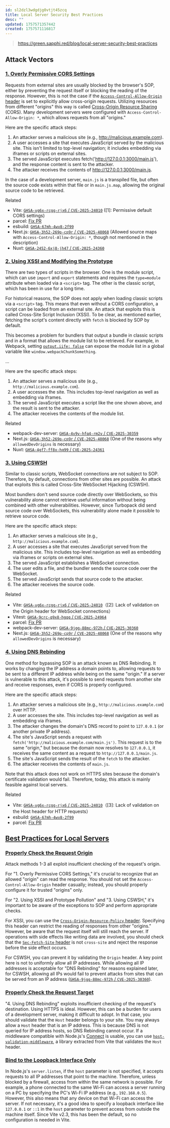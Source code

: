 ```yaml
---
id: sl2dzl3wdgdjg0vtjt45zcq
title: Local Server Security Best Practices
desc: ""
updated: 1757571357442
created: 1757571116817
---
```


> https://green.sapphi.red/blog/local-server-security-best-practices

## Attack Vectors

### [1. Overly Permissive CORS Settings​](https://green.sapphi.red/blog/local-server-security-best-practices#_1-overly-permissive-cors-settings)

Requests from external sites are usually blocked by the browser's SOP, either by preventing the request itself or blocking the reading of the response. However, this is not the case if the [`Access-Control-Allow-Origin` header](https://developer.mozilla.org/en-US/docs/Web/HTTP/Reference/Headers/Access-Control-Allow-Origin) is set to explicitly allow cross-origin requests. Utilizing resources from different "origins" this way is called [Cross-Origin Resource Sharing](https://developer.mozilla.org/en-US/docs/Web/HTTP/CORS) (CORS). Many development servers were configured with `Access-Control-Allow-Origin: *`, which allows requests from all "origins."

Here are the specific attack steps:

1. An attacker serves a malicious site (e.g., http://malicious.example.com).
2. A user accesses a site that executes JavaScript served by the malicious site. This isn't limited to top-level navigation; it includes embedding via iframes or scripts on external sites.
3. The served JavaScript executes fetch('http://127.0.0.1:3000/main.js'), and the response content is sent to the attacker.
4. The attacker receives the contents of http://127.0.0.1:3000/main.js.

In the case of a development server, `main.js` is a transpiled file, but often the source code exists within that file or in `main.js.map`, allowing the original source code to be retrieved.

Related

- Vite: [`GHSA-vg6x-rcgg-rjx6` / `CVE-2025-24010`](https://github.com/vitejs/vite/security/advisories/GHSA-vg6x-rcgg-rjx6) (\[1\]: Permissive default CORS settings)
- parcel: [Fix PR](https://github.com/parcel-bundler/parcel/pull/10138)
- esbuild: [`GHSA-67mh-4wv8-2f99`](https://github.com/evanw/esbuild/security/advisories/GHSA-67mh-4wv8-2f99)
- Next.js: [`GHSA-3h52-269p-cp9r` / `CVE-2025-48068`](https://github.com/vercel/next.js/security/advisories/GHSA-3h52-269p-cp9r) (Allowed source maps with `Access-Control-Allow-Origin: *`, though not mentioned in the description)
- Nuxt: [`GHSA-2452-6xj8-jh47` / `CVE-2025-24360`](https://github.com/nuxt/nuxt/security/advisories/GHSA-2452-6xj8-jh47)

### [2. Using XSSI and Modifying the Prototype](https://green.sapphi.red/blog/local-server-security-best-practices#_2-using-xssi-and-modifying-the-prototype)

There are two types of scripts in the browser. One is the module script, which can use `import` and `export` statements and requires the `type=module` attribute when loaded via a `<script>` tag. The other is the classic script, which has been in use for a long time.

For historical reasons, the SOP does not apply when loading classic scripts via a `<script>` tag. This means that even without a CORS configuration, a script can be loaded from an external site. An attack that exploits this is called Cross-Site Script Inclusion (XSSI). To be clear, as mentioned earlier, fetching the script's content directly with `fetch` is blocked by SOP by default.

This becomes a problem for bundlers that output a bundle in classic scripts and in a format that allows the module list to be retrieved. For example, in Webpack, setting [`output.iife: false`](https://webpack.js.org/configuration/output/#outputiife) can expose the module list in a global variable like `window.webpackChunkSomething`.

...

Here are the specific attack steps:

1. An attacker serves a malicious site (e.g., `http://malicious.example.com`).
2. A user accesses the site. This includes top-level navigation as well as embedding via iframes.
3. The served JavaScript executes a script like the one shown above, and the result is sent to the attacker.
4. The attacker receives the contents of the module list.

Related

- webpack-dev-server: [`GHSA-4v9v-hfq4-rm2v` / `CVE-2025-30359`](https://github.com/webpack/webpack-dev-server/security/advisories/GHSA-4v9v-hfq4-rm2v)
- Next.js: [`GHSA-3h52-269p-cp9r` / `CVE-2025-48068`](https://github.com/vercel/next.js/security/advisories/GHSA-3h52-269p-cp9r) (One of the reasons why `allowedDevOrigins` is necessary)
- Nuxt: [`GHSA-4gf7-ff8x-hq99` / `CVE-2025-24361`](https://github.com/nuxt/nuxt/security/advisories/GHSA-4gf7-ff8x-hq99)

### [3. Using CSWSH​](https://green.sapphi.red/blog/local-server-security-best-practices#_3-using-cswsh)

Similar to classic scripts, WebSocket connections are not subject to SOP. Therefore, by default, connections from other sites are possible. An attack that exploits this is called Cross-Site WebSocket Hijacking (CSWSH).

Most bundlers don't send source code directly over WebSockets, so this vulnerability alone cannot retrieve useful information without being combined with other vulnerabilities. However, since Turbopack did send source code over WebSockets, this vulnerability alone made it possible to retrieve source code.

Here are the specific attack steps:

1. An attacker serves a malicious site (e.g., `http://malicious.example.com`).
2. A user accesses a site that executes JavaScript served from the malicious site. This includes top-level navigation as well as embedding via iframes or scripts on external sites.
3. The served JavaScript establishes a WebSocket connection.
4. The user edits a file, and the bundler sends the source code over the WebSocket.
5. The served JavaScript sends that source code to the attacker.
6. The attacker receives the source code.

Related

- Vite: [`GHSA-vg6x-rcgg-rjx6` / `CVE-2025-24010`](https://github.com/vitejs/vite/security/advisories/GHSA-vg6x-rcgg-rjx6)（\[2\]: Lack of validation on the Origin header for WebSocket connections）
- Vitest: [`GHSA-9crc-q9x8-hgqq` / `CVE-2025-24964`](https://github.com/vitest-dev/vitest/security/advisories/GHSA-9crc-q9x8-hgqq)
- parcel: [Fix PR](https://github.com/parcel-bundler/parcel/pull/10138)
- webpack-dev-server: [`GHSA-9jgg-88mc-972h` / `CVE-2025-30360`](https://github.com/webpack/webpack-dev-server/security/advisories/GHSA-9jgg-88mc-972h)
- Next.js: [`GHSA-3h52-269p-cp9r` / `CVE-2025-48068`](https://github.com/vercel/next.js/security/advisories/GHSA-3h52-269p-cp9r) (One of the reasons why `allowedDevOrigins` is necessary)

### [4. Using DNS Rebinding​](https://green.sapphi.red/blog/local-server-security-best-practices#_4-using-dns-rebinding)

One method for bypassing SOP is an attack known as DNS Rebinding. It works by changing the IP address a domain points to, allowing requests to be sent to a different IP address while being on the same "origin." If a server is vulnerable to this attack, it's possible to send requests from another site and receive responses, even if CORS is properly configured.

Here are the specific attack steps:

1. An attacker serves a malicious site (e.g., `http://malicious.example.com`) over HTTP.
2. A user accesses the site. This includes top-level navigation as well as embedding via iframes.
3. The attacker changes the domain's DNS record to point to `127.0.0.1` (or another private IP address).
4. The site's JavaScript sends a request with `fetch('http://malicious.example.com/main.js')`. This request is to the same "origin," but because the domain now resolves to `127.0.0.1`, it receives the same content as a request to `http://127.0.0.1/main.js`.
5. The site's JavaScript sends the result of the `fetch` to the attacker.
6. The attacker receives the contents of `main.js`.

Note that this attack does not work on HTTPS sites because the domain's certificate validation would fail. Therefore, today, this attack is mainly feasible against local servers.

Related

- Vite: [`GHSA-vg6x-rcgg-rjx6` / `CVE-2025-24010`](https://github.com/vitejs/vite/security/advisories/GHSA-vg6x-rcgg-rjx6)（\[3\]: Lack of validation on the Host header for HTTP requests）
- esbuild: [`GHSA-67mh-4wv8-2f99`](https://github.com/evanw/esbuild/security/advisories/GHSA-67mh-4wv8-2f99)
- parcel: [Fix PR](https://github.com/parcel-bundler/parcel/pull/10138)

## [Best Practices for Local Servers​](https://green.sapphi.red/blog/local-server-security-best-practices#best-practices-for-local-servers)

### [Properly Check the Request Origin​](https://green.sapphi.red/blog/local-server-security-best-practices#properly-check-the-request-origin)

Attack methods 1-3 all exploit insufficient checking of the request's origin.

For "1. Overly Permissive CORS Settings," it's crucial to recognize that an allowed "origin" can read the response. You should not set the `Access-Control-Allow-Origin` header casually; instead, you should properly configure it for trusted "origins" only.

For "2. Using XSSI and Prototype Pollution" and "3. Using CSWSH," it's important to be aware of the exceptions to SOP and perform appropriate checks.

For XSSI, you can use the [`Cross-Origin-Resource-Policy` header](https://developer.mozilla.org/en-US/docs/Web/HTTP/Guides/Cross-Origin_Resource_Policy). Specifying this header can restrict the reading of responses from other "origins." However, be aware that the request itself will still reach the server. If operations with side effects like writing data are involved, you should check that the [`Sec-Fetch-Site` header](https://developer.mozilla.org/en-US/docs/Web/HTTP/Reference/Headers/Sec-Fetch-Site) is not `cross-site` and reject the response before the side effect occurs.

For CSWSH, you can prevent it by validating the `Origin` header. A key point here is not to uniformly allow all IP addresses. While allowing all IP addresses is acceptable for "DNS Rebinding" for reasons explained later, for CSWSH, allowing all IPs would fail to prevent attacks from sites that can be served from an IP address ([`GHSA-9jgg-88mc-972h` / `CVE-2025-30360`](https://github.com/webpack/webpack-dev-server/security/advisories/GHSA-9jgg-88mc-972h)).

### [Properly Check the Request Target​](https://green.sapphi.red/blog/local-server-security-best-practices#properly-check-the-request-target)

"4. Using DNS Rebinding" exploits insufficient checking of the request's destination. Using HTTPS is ideal. However, this can be a burden for users of a development server, making it difficult to adopt. In that case, you should validate that the `Host` header belongs to your site. You may always allow a `Host` header that is an IP address. This is because DNS is not queried for IP address hosts, so DNS Rebinding cannot occur. If a middleware compatible with Node.js's [Connect](https://github.com/senchalabs/connect) is usable, you can use [`host-validation-middleware`](https://github.com/sapphi-red/host-validation-middleware), a library extracted from Vite that validates the `Host` header.

### [Bind to the Loopback Interface Only​](https://green.sapphi.red/blog/local-server-security-best-practices#bind-to-the-loopback-interface-only)

In Node.js's `server.listen`, if the `host` parameter is not specified, it accepts requests to all IP addresses that point to the machine. Therefore, unless blocked by a firewall, access from within the same network is possible. For example, a phone connected to the same Wi-Fi can access a server running on a PC by specifying the PC's Wi-Fi IP address (e.g., `192.168.0.5`). However, this also means that any device on that Wi-Fi can access the server. If not necessary, it's a good idea to specify a loopback interface like `127.0.0.1` or `::1` in the `host` parameter to prevent access from outside the machine itself. Since Vite v2.3, this has been the default, so no configuration is needed in Vite.
